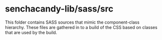 # senchacandy-lib/sass/src

This folder contains SASS sources that mimic the component-class hierarchy. These files
are gathered in to a build of the CSS based on classes that are used by the build.
